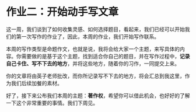# 作业二：开始动手写文章

这一周，我们谈到了如何收集灵感、如何选择题目，看起来，我们已经可以开始我们的第一次写作的作业了，因此，本周的作业，我们开始写作联系。

本周的写作类型是命题作文，也就是说，我将会给大家一个主题，来写具体的内容。你需要做的是基于这个主题，找到适合你自己的题目，并在写作过程中，**记录自己卡住、写不下去的地方**，并将这些地方，随着你的习作，一同提交上来。

你的文章将由英子老师批改，而你所记录写不下去的地方，将会汇总到我这里，作为我们后续加餐的素材。

好了，接下来公布我们本周的主题：**著作权**，希望你可以借此机会，也好好的了解一下这个非常重要的事情。我们下周见。

